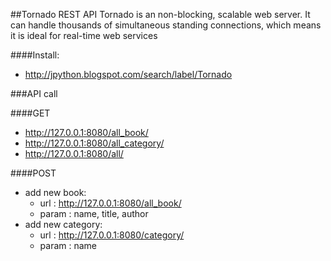 ##Tornado REST API
Tornado is an non-blocking, scalable web server. It can handle thousands of simultaneous standing connections, which means it is ideal for real-time web services

####Install:
+ http://jpython.blogspot.com/search/label/Tornado

###API call

####GET
+ http://127.0.0.1:8080/all_book/
+ http://127.0.0.1:8080/all_category/
+ http://127.0.0.1:8080/all/

####POST
+ add new book:
  - url : http://127.0.0.1:8080/all_book/
  - param : name, title, author
+ add new category:
  - url : http://127.0.0.1:8080/category/
  - param : name
